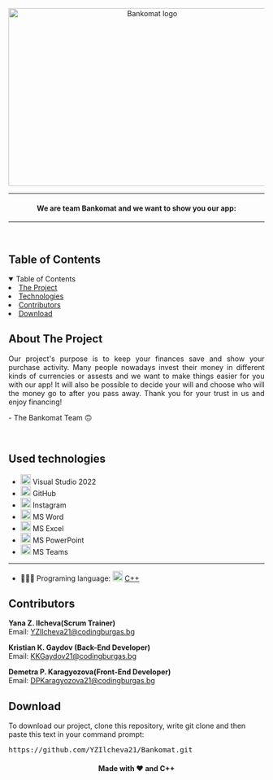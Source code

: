 <p align="center">
     <img align="center" src="https://scontent.xx.fbcdn.net/v/t1.15752-9/406121611_1415932972465165_1466506078028303211_n.png?stp=dst-png_p403x403&_nc_cat=104&ccb=1-7&_nc_sid=510075&_nc_ohc=CYxqHXxhpTIAX8Wsqc0&_nc_ad=z-m&_nc_cid=0&_nc_ht=scontent.xx&oh=03_AdQIKmBaMc06G874XCKSDL76FjsqIXUUfOA5KBgjQEoI7Q&oe=65ABB90A" alt="Bankomat logo" width="550", height="350">
</p>
    
    
<hr>
    <h4 align="center">We are team Bankomat and we want to show you our app:</h4>

<hr>
    

<br>
    
<!-- TABLE OF CONTENTS -->
<h2 id="table-of-contents">Table of Contents</h2>
    
<details open="open">
    <summary>Table of Contents</summary>
    <li><a href="#about-the-project">  The Project</a></li>
    <li><a href="#used-technologies">  Technologies</a></li>
    <li><a href="#contributors">   Contributors</a></li>
    <li><a href="#download">    Download</a></li>
</details>
    

    
<!-- ABOUT THE PROJECT -->
<h2 id="about-the-project">About The Project</h2>
    
<p align="justify">
    Our project's purpose is to keep your finances save and show your purchase activity. Many people nowadays invest their money in different kinds of currencies or assests and we want to make things easier for you with our app! It will also be possible to decide your will and choose who will the money go to after you pass away. Thank you for your trust in us and enjoy financing!
</p>
<p> - The Bankomat Team 🙃</p>
    

<br>              
    
</details>
    
</td></tr></table>
<p></p>
    

    
##  Used technologies
- <img src="https://upload.wikimedia.org/wikipedia/commons/thumb/2/2c/Visual_Studio_Icon_2022.svg/1200px-Visual_Studio_Icon_2022.svg.png" width="20" alt="Visual Studio 2022 Logo"> Visual Studio 2022
- <img src="https://github.githubassets.com/images/modules/logos_page/GitHub-Mark.png" width="20" alt="GitHub Logo"> GitHub
- <img src="https://www.freepnglogos.com/uploads/download-instagram-png-logo-20.png" width="20" alt="Instagram logo"> Instagram
- <img src="https://upload.wikimedia.org/wikipedia/commons/thumb/f/fd/Microsoft_Office_Word_%282019%E2%80%93present%29.svg/2203px-Microsoft_Office_Word_%282019%E2%80%93present%29.svg.png" width="20" alt="MS Word Logo"> MS Word
- <img src="https://upload.wikimedia.org/wikipedia/commons/thumb/3/34/Microsoft_Office_Excel_%282019%E2%80%93present%29.svg/2203px-Microsoft_Office_Excel_%282019%E2%80%93present%29.svg.png" width="20" alt="MS Excel Logo"> MS Excel
- <img src="https://upload.wikimedia.org/wikipedia/commons/3/3b/Microsoft_PowerPoint_Logo.png" width="20" alt="MS PowerPoint Logo"> MS PowerPoint
- <img src="https://upload.wikimedia.org/wikipedia/commons/thumb/c/c9/Microsoft_Office_Teams_%282018%E2%80%93present%29.svg/2203px-Microsoft_Office_Teams_%282018%E2%80%93present%29.svg.png" width="20" alt="MS Teams Logo"> MS Teams
-----------------------------------------------------------------------------------------------------------------------------------
- 👩🏻‍💻 Programing language: <img src="https://brandslogos.com/wp-content/uploads/thumbs/c-logo-vector.svg" width="20" alt="C++ Logo"> <a href="https://cplusplus.com/">C++</a>
    
    
    
<!-- CONTRIBUTORS -->
<h2 id="contributors">Contributors</h2>
    
<p>
    
    
<b>Yana Z. Ilcheva(Scrum Trainer)</b> <br>
    Email: <a>YZIlcheva21@codingburgas.bg</a> <br>
    
<b>Kristian K. Gaydov (Back-End Developer)</b> <br>
    Email: <a>KKGaydov21@codingburgas.bg</a> <br>
    
<b>Demetra P. Karagyozova(Front-End Developer)</b> <br>
    Email: <a>DPKaragyozova21@codingburgas.bg</a> <br>
    
    
</p>
    
<h2 id="download">Download</h2>
    
<p>To download our project, clone this repository, write git clone and then paste this text in your command prompt:</p>
    
<pre>https://github.com/YZIlcheva21/Bankomat.git</pre>
    
<h4 align="center"> Made with ❤️ and C++ </h4>

